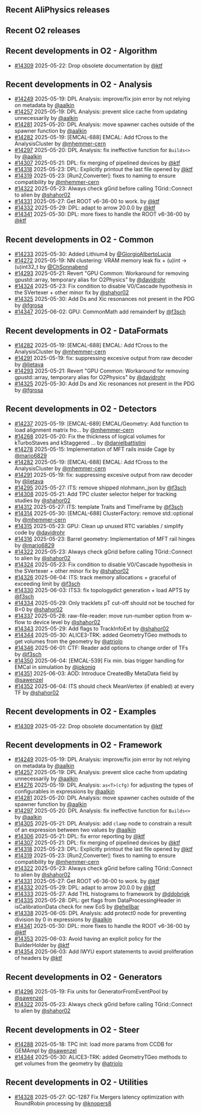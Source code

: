 ## Recent AliPhysics releases
## Recent O2 releases
## Recent developments in O2 - Algorithm
- [\#14309](https://github.com/AliceO2Group/AliceO2/pull/14309) 2025-05-22: Drop obsolete documentation by [@ktf](https://github.com/ktf)
## Recent developments in O2 - Analysis
- [\#14249](https://github.com/AliceO2Group/AliceO2/pull/14249) 2025-05-19: DPL Analysis: improve/fix join error by not relying on metadata by [@aalkin](https://github.com/aalkin)
- [\#14257](https://github.com/AliceO2Group/AliceO2/pull/14257) 2025-05-19: DPL Analysis: prevent slice cache from updating unnecessarily by [@aalkin](https://github.com/aalkin)
- [\#14281](https://github.com/AliceO2Group/AliceO2/pull/14281) 2025-05-20: DPL Analysis: move spawner caches outside of the spawner function by [@aalkin](https://github.com/aalkin)
- [\#14282](https://github.com/AliceO2Group/AliceO2/pull/14282) 2025-05-19: [EMCAL-688] EMCAL: Add fCross to the AnalysisCluster by [@mhemmer-cern](https://github.com/mhemmer-cern)
- [\#14297](https://github.com/AliceO2Group/AliceO2/pull/14297) 2025-05-20: DPL Analysis: fix ineffective function for `Builds<>` by [@aalkin](https://github.com/aalkin)
- [\#14307](https://github.com/AliceO2Group/AliceO2/pull/14307) 2025-05-21: DPL: fix merging of pipelined devices by [@ktf](https://github.com/ktf)
- [\#14318](https://github.com/AliceO2Group/AliceO2/pull/14318) 2025-05-23: DPL: Explicitly printout the last file opened by [@ktf](https://github.com/ktf)
- [\#14319](https://github.com/AliceO2Group/AliceO2/pull/14319) 2025-05-23: [Run2,Converter]: fixes to naming to ensure compatibility by [@mhemmer-cern](https://github.com/mhemmer-cern)
- [\#14322](https://github.com/AliceO2Group/AliceO2/pull/14322) 2025-05-23: Always check gGrid before calling TGrid::Connect to alien by [@shahor02](https://github.com/shahor02)
- [\#14331](https://github.com/AliceO2Group/AliceO2/pull/14331) 2025-05-27: Get ROOT v6-36-00 to work. by [@ktf](https://github.com/ktf)
- [\#14332](https://github.com/AliceO2Group/AliceO2/pull/14332) 2025-05-29: DPL: adapt to arrow 20.0.0 by [@ktf](https://github.com/ktf)
- [\#14341](https://github.com/AliceO2Group/AliceO2/pull/14341) 2025-05-30: DPL: more fixes to handle the ROOT v6-36-00 by [@ktf](https://github.com/ktf)
## Recent developments in O2 - Common
- [\#14233](https://github.com/AliceO2Group/AliceO2/pull/14233) 2025-05-30: Added Lithium4 by [@GiorgioAlbertoLucia](https://github.com/GiorgioAlbertoLucia)
- [\#14272](https://github.com/AliceO2Group/AliceO2/pull/14272) 2025-05-19: NN clustering: VRAM memory leak fix + (u)int -> (u)int32_t by [@ChSonnabend](https://github.com/ChSonnabend)
- [\#14293](https://github.com/AliceO2Group/AliceO2/pull/14293) 2025-05-21: Revert "GPU Common: Workaround for removing gpustd::array, temporary alias for O2Physics" by [@davidrohr](https://github.com/davidrohr)
- [\#14324](https://github.com/AliceO2Group/AliceO2/pull/14324) 2025-05-23: Fix condition to disable V0/Cascade hypothesis in the SVertexer + other minor fix by [@shahor02](https://github.com/shahor02)
- [\#14325](https://github.com/AliceO2Group/AliceO2/pull/14325) 2025-05-30: Add Ds and Xic resonances not present in the PDG by [@fgrosa](https://github.com/fgrosa)
- [\#14347](https://github.com/AliceO2Group/AliceO2/pull/14347) 2025-06-02: GPU: CommonMath add remainderf by [@f3sch](https://github.com/f3sch)
## Recent developments in O2 - DataFormats
- [\#14282](https://github.com/AliceO2Group/AliceO2/pull/14282) 2025-05-19: [EMCAL-688] EMCAL: Add fCross to the AnalysisCluster by [@mhemmer-cern](https://github.com/mhemmer-cern)
- [\#14291](https://github.com/AliceO2Group/AliceO2/pull/14291) 2025-05-19: fix: suppressing excesive output from raw decoder by [@lietava](https://github.com/lietava)
- [\#14293](https://github.com/AliceO2Group/AliceO2/pull/14293) 2025-05-21: Revert "GPU Common: Workaround for removing gpustd::array, temporary alias for O2Physics" by [@davidrohr](https://github.com/davidrohr)
- [\#14325](https://github.com/AliceO2Group/AliceO2/pull/14325) 2025-05-30: Add Ds and Xic resonances not present in the PDG by [@fgrosa](https://github.com/fgrosa)
## Recent developments in O2 - Detectors
- [\#14237](https://github.com/AliceO2Group/AliceO2/pull/14237) 2025-05-19: [EMCAL-689] EMCAL/Geometry: Add function to load alignment matrix fro… by [@mhemmer-cern](https://github.com/mhemmer-cern)
- [\#14268](https://github.com/AliceO2Group/AliceO2/pull/14268) 2025-05-20: Fix the thickness of logical volumes for kTurboStaves and kStaggered … by [@danielbattistini](https://github.com/danielbattistini)
- [\#14278](https://github.com/AliceO2Group/AliceO2/pull/14278) 2025-05-15: Implementation of MFT rails inside Cage by [@mario6829](https://github.com/mario6829)
- [\#14282](https://github.com/AliceO2Group/AliceO2/pull/14282) 2025-05-19: [EMCAL-688] EMCAL: Add fCross to the AnalysisCluster by [@mhemmer-cern](https://github.com/mhemmer-cern)
- [\#14291](https://github.com/AliceO2Group/AliceO2/pull/14291) 2025-05-19: fix: suppressing excesive output from raw decoder by [@lietava](https://github.com/lietava)
- [\#14295](https://github.com/AliceO2Group/AliceO2/pull/14295) 2025-05-27: ITS: remove shipped nlohmann_json by [@f3sch](https://github.com/f3sch)
- [\#14308](https://github.com/AliceO2Group/AliceO2/pull/14308) 2025-05-21: Add TPC cluster selector helper for tracking studies by [@shahor02](https://github.com/shahor02)
- [\#14312](https://github.com/AliceO2Group/AliceO2/pull/14312) 2025-05-27: ITS: template Traits and TimeFrame by [@f3sch](https://github.com/f3sch)
- [\#14314](https://github.com/AliceO2Group/AliceO2/pull/14314) 2025-05-30: [EMCAL-688] ClusterFactory: remove std::optional by [@mhemmer-cern](https://github.com/mhemmer-cern)
- [\#14315](https://github.com/AliceO2Group/AliceO2/pull/14315) 2025-05-23: GPU: Clean up unused RTC variables / simplify code by [@davidrohr](https://github.com/davidrohr)
- [\#14316](https://github.com/AliceO2Group/AliceO2/pull/14316) 2025-05-23: Barrel geometry: Implementation of MFT rail hinges by [@mario6829](https://github.com/mario6829)
- [\#14322](https://github.com/AliceO2Group/AliceO2/pull/14322) 2025-05-23: Always check gGrid before calling TGrid::Connect to alien by [@shahor02](https://github.com/shahor02)
- [\#14324](https://github.com/AliceO2Group/AliceO2/pull/14324) 2025-05-23: Fix condition to disable V0/Cascade hypothesis in the SVertexer + other minor fix by [@shahor02](https://github.com/shahor02)
- [\#14326](https://github.com/AliceO2Group/AliceO2/pull/14326) 2025-06-04: ITS: track memory allocations + graceful of exceeding limit  by [@f3sch](https://github.com/f3sch)
- [\#14330](https://github.com/AliceO2Group/AliceO2/pull/14330) 2025-06-03: ITS3: fix topologydict generation + load APTS by [@f3sch](https://github.com/f3sch)
- [\#14334](https://github.com/AliceO2Group/AliceO2/pull/14334) 2025-05-29: Only tracklets pT cut-off should not be touched for B=0 by [@shahor02](https://github.com/shahor02)
- [\#14337](https://github.com/AliceO2Group/AliceO2/pull/14337) 2025-05-28: raw-file-reader: move run-number option from w-flow to device level by [@shahor02](https://github.com/shahor02)
- [\#14343](https://github.com/AliceO2Group/AliceO2/pull/14343) 2025-05-29: Add flags to TrackInfoExt by [@shahor02](https://github.com/shahor02)
- [\#14344](https://github.com/AliceO2Group/AliceO2/pull/14344) 2025-05-30: ALICE3-TRK: added GeometryTGeo methods to get volumes from the geometry by [@atriolo](https://github.com/atriolo)
- [\#14346](https://github.com/AliceO2Group/AliceO2/pull/14346) 2025-06-01: CTF: Reader add options to change order of TFs by [@f3sch](https://github.com/f3sch)
- [\#14350](https://github.com/AliceO2Group/AliceO2/pull/14350) 2025-06-04: [EMCAL-539] Fix min. bias trigger handling for EMCal in simulation by [@jokonig](https://github.com/jokonig)
- [\#14351](https://github.com/AliceO2Group/AliceO2/pull/14351) 2025-06-03: AOD: Introduce CreatedBy MetaData field by [@sawenzel](https://github.com/sawenzel)
- [\#14352](https://github.com/AliceO2Group/AliceO2/pull/14352) 2025-06-04: ITS should check MeanVertex (if enabled) at every TF by [@shahor02](https://github.com/shahor02)
## Recent developments in O2 - Examples
- [\#14309](https://github.com/AliceO2Group/AliceO2/pull/14309) 2025-05-22: Drop obsolete documentation by [@ktf](https://github.com/ktf)
## Recent developments in O2 - Framework
- [\#14249](https://github.com/AliceO2Group/AliceO2/pull/14249) 2025-05-19: DPL Analysis: improve/fix join error by not relying on metadata by [@aalkin](https://github.com/aalkin)
- [\#14257](https://github.com/AliceO2Group/AliceO2/pull/14257) 2025-05-19: DPL Analysis: prevent slice cache from updating unnecessarily by [@aalkin](https://github.com/aalkin)
- [\#14276](https://github.com/AliceO2Group/AliceO2/pull/14276) 2025-05-19: DPL Analysis: `as<T>(cfg)` for adjusting the types of configurables in expressions by [@aalkin](https://github.com/aalkin)
- [\#14281](https://github.com/AliceO2Group/AliceO2/pull/14281) 2025-05-20: DPL Analysis: move spawner caches outside of the spawner function by [@aalkin](https://github.com/aalkin)
- [\#14297](https://github.com/AliceO2Group/AliceO2/pull/14297) 2025-05-20: DPL Analysis: fix ineffective function for `Builds<>` by [@aalkin](https://github.com/aalkin)
- [\#14305](https://github.com/AliceO2Group/AliceO2/pull/14305) 2025-05-21: DPL Analysis: add `clamp` node to constrain a result of an expression between two values by [@aalkin](https://github.com/aalkin)
- [\#14306](https://github.com/AliceO2Group/AliceO2/pull/14306) 2025-05-21: DPL: fix error reporting by [@ktf](https://github.com/ktf)
- [\#14307](https://github.com/AliceO2Group/AliceO2/pull/14307) 2025-05-21: DPL: fix merging of pipelined devices by [@ktf](https://github.com/ktf)
- [\#14318](https://github.com/AliceO2Group/AliceO2/pull/14318) 2025-05-23: DPL: Explicitly printout the last file opened by [@ktf](https://github.com/ktf)
- [\#14319](https://github.com/AliceO2Group/AliceO2/pull/14319) 2025-05-23: [Run2,Converter]: fixes to naming to ensure compatibility by [@mhemmer-cern](https://github.com/mhemmer-cern)
- [\#14322](https://github.com/AliceO2Group/AliceO2/pull/14322) 2025-05-23: Always check gGrid before calling TGrid::Connect to alien by [@shahor02](https://github.com/shahor02)
- [\#14331](https://github.com/AliceO2Group/AliceO2/pull/14331) 2025-05-27: Get ROOT v6-36-00 to work. by [@ktf](https://github.com/ktf)
- [\#14332](https://github.com/AliceO2Group/AliceO2/pull/14332) 2025-05-29: DPL: adapt to arrow 20.0.0 by [@ktf](https://github.com/ktf)
- [\#14333](https://github.com/AliceO2Group/AliceO2/pull/14333) 2025-05-27: Add THL histograms to framework by [@ddobrigk](https://github.com/ddobrigk)
- [\#14335](https://github.com/AliceO2Group/AliceO2/pull/14335) 2025-05-28: DPL: get flags from DataProcessingHeader in isCalibrationData check for new EoS by [@ehellbar](https://github.com/ehellbar)
- [\#14338](https://github.com/AliceO2Group/AliceO2/pull/14338) 2025-06-05: DPL Analysis: add protect0 node for preventing division by 0 in expressions by [@aalkin](https://github.com/aalkin)
- [\#14341](https://github.com/AliceO2Group/AliceO2/pull/14341) 2025-05-30: DPL: more fixes to handle the ROOT v6-36-00 by [@ktf](https://github.com/ktf)
- [\#14353](https://github.com/AliceO2Group/AliceO2/pull/14353) 2025-06-03: Avoid having an explicit policy for the BuilderHolder by [@ktf](https://github.com/ktf)
- [\#14354](https://github.com/AliceO2Group/AliceO2/pull/14354) 2025-06-03: Add IWYU export statements to avoid proliferation of headers by [@ktf](https://github.com/ktf)
## Recent developments in O2 - Generators
- [\#14296](https://github.com/AliceO2Group/AliceO2/pull/14296) 2025-05-19: Fix units for GeneratorFromEventPool by [@sawenzel](https://github.com/sawenzel)
- [\#14322](https://github.com/AliceO2Group/AliceO2/pull/14322) 2025-05-23: Always check gGrid before calling TGrid::Connect to alien by [@shahor02](https://github.com/shahor02)
## Recent developments in O2 - Steer
- [\#14288](https://github.com/AliceO2Group/AliceO2/pull/14288) 2025-05-18: TPC init: load more params from CCDB for GEMAmpl by [@sawenzel](https://github.com/sawenzel)
- [\#14344](https://github.com/AliceO2Group/AliceO2/pull/14344) 2025-05-30: ALICE3-TRK: added GeometryTGeo methods to get volumes from the geometry by [@atriolo](https://github.com/atriolo)
## Recent developments in O2 - Utilities
- [\#14328](https://github.com/AliceO2Group/AliceO2/pull/14328) 2025-05-27: QC-1287 Fix Mergers latency optimization with RoundRobin processing by [@knopers8](https://github.com/knopers8)
